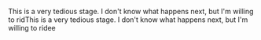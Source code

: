 This is a very tedious stage. I don't know what happens next, but I'm willing to ridThis is a very tedious stage. I don't know what happens next, but I'm willing to ridee
